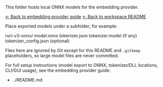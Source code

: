 This folder hosts local ONNX models for the embedding provider.

[← Back to embedding provider guide](../README.md)
[← Back to workspace README](../../README.md)

Place exported models under a subfolder, for example:

  ruri-v3-onnx/
    model.onnx
    tokenizer.json
    tokenizer.model (if any)
    tokenizer_config.json (optional)

Files here are ignored by Git except for this README and `.gitkeep` placeholders,
so large model files are never committed.

For full setup instructions (model export to ONNX, tokenizer/DLL locations, CLI/GUI usage), see the embedding provider guide:
- ../README.md
